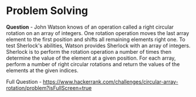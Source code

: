 # Problem Solving
**Question** - John Watson knows of an operation called a right circular rotation on an array of integers. One rotation operation moves the last array element to the first position and shifts all remaining elements right one. To test Sherlock's abilities, Watson provides Sherlock with an array of integers. Sherlock is to perform the rotation operation a number of times then determine the value of the element at a given position.
For each array, perform a number of right circular rotations and return the values of the elements at the given indices.  

Full Question - https://www.hackerrank.com/challenges/circular-array-rotation/problem?isFullScreen=true
